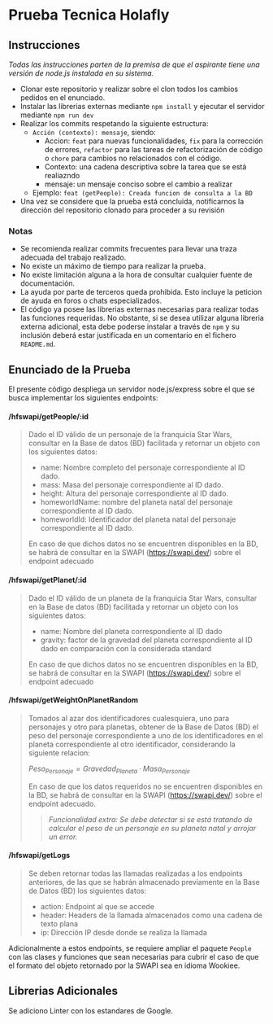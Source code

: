 # Prueba Tecnica Holafly

## Instrucciones

_Todas las instrucciones parten de la premisa de que el aspirante tiene una versión de node.js instalada en su sistema._

- Clonar este repositorio y realizar sobre el clon todos los cambios pedidos en el enunciado.
- Instalar las librerias externas mediante `npm install` y ejecutar el servidor mediante `npm run dev`
- Realizar los commits respetando la siguiente estructura: 
    - `Acción (contexto): mensaje`, siendo: 
        - Accion: `feat` para nuevas funcionalidades, `fix` para la corrección de errores, `refactor` para las tareas de refactorización de código o `chore` para cambios no relacionados con el código.
        - Contexto: una cadena descriptiva sobre la tarea que se está realiazndo
        - mensaje: un mensaje conciso sobre el cambio a realizar
    - Ejemplo: `feat (getPeople): Creada funcion de consulta a la BD` 
- Una vez se considere que la prueba está concluida, notificarnos la dirección del repositorio clonado para proceder a su revisión

### Notas
- Se recomienda realizar commits frecuentes para llevar una traza adecuada del trabajo realizado.
- No existe un máximo de tiempo para realizar la prueba.
- No existe limitación alguna a la hora de consultar cualquier fuente de documentación.
- La ayuda por parte de terceros queda prohibida. Esto incluye la peticion de ayuda en foros o chats especializados.
- El código ya posee las librerias externas necesarias para realizar todas las funciones requeridas. No obstante, si se desea utilizar alguna libreria externa adicional, esta debe poderse instalar a través de `npm` y su inclusión deberá estar justificada en un comentario en el fichero `README.md`.


## Enunciado de la Prueba
El presente código despliega un servidor node.js/express sobre el que se busca implementar los siguientes endpoints:


#### /hfswapi/getPeople/:id

> Dado el ID válido de un personaje de la franquicia Star Wars, consultar en la Base de datos (BD) facilitada y retornar un objeto con los siguientes datos: 
> - name: Nombre completo del personaje correspondiente al ID dado. 
> - mass: Masa del personaje correspondiente al ID dado.
> - height: Altura del personaje correspondiente al ID dado.
> - homeworldName: nombre del planeta natal del personaje correspondiente al ID dado.
> - homeworldId: Identificador del planeta natal del personaje correspondiente al ID dado.
>
> En caso de que dichos datos no se encuentren disponibles en la BD, se habrá de consultar en la SWAPI (https://swapi.dev/) sobre el endpoint adecuado


#### /hfswapi/getPlanet/:id

> Dado el ID válido de un planeta de la franquicia Star Wars, consultar en la Base de datos (BD) facilitada y retornar un objeto con los siguientes datos:
> - name: Nombre del planeta correspondiente al ID dado
> - gravity: factor de la gravedad del planeta correspondiente al ID dado en comparación con la considerada standard
>
> En caso de que dichos datos no se encuentren disponibles en la BD, se habrá de consultar en la SWAPI (https://swapi.dev/) sobre el endpoint adecuado


#### /hfswapi/getWeightOnPlanetRandom

> Tomados al azar dos identificadores cualesquiera, uno para personajes y otro para planetas, obtener de la Base de Datos (BD) el peso del personaje correspondiente a uno de los identificadores en el planeta correspondiente al otro identificador, considerando la siguiente relacion: 
> 
> $Peso_{Personaje} = Gravedad_{Planeta} · Masa_{Personaje}$
> 
> En caso de que los datos requeridos no se encuentren disponibles en la BD, se habrá de consultar en la SWAPI (https://swapi.dev/) sobre el endpoint adecuado.
>
> > _Funcionalidad extra:_ 
> > _Se debe detectar si se está tratando de calcular el peso de un personaje en su planeta natal y arrojar un error._

#### /hfswapi/getLogs

> Se deben retornar todas las llamadas realizadas a los endpoints anteriores, de las que se habrán almacenado previamente en la Base de Datos (BD) los siguientes datos: 
> - action: Endpoint al que se accede
> - header: Headers de la llamada almacenados como una cadena de texto plana
> - ip: Dirección IP desde donde se realiza la llamada


Adicionalmente a estos endpoints, se requiere ampliar el paquete `People` con las clases y funciones que sean necesarias para cubrir el caso de que el formato del objeto retornado por la SWAPI sea en idioma Wookiee.


## Librerias Adicionales

Se adiciono Linter con los estandares de Google.